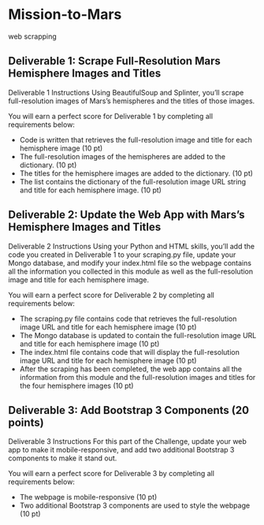 # Mission-to-Mars
web scrapping

## Deliverable 1: Scrape Full-Resolution Mars Hemisphere Images and Titles 

Deliverable 1 Instructions
Using BeautifulSoup and Splinter, you’ll scrape full-resolution images of Mars’s hemispheres and the titles of those images.

You will earn a perfect score for Deliverable 1 by completing all requirements below:

* Code is written that retrieves the full-resolution image and title for each hemisphere image (10 pt)
* The full-resolution images of the hemispheres are added to the dictionary. (10 pt)
* The titles for the hemisphere images are added to the dictionary. (10 pt)
* The list contains the dictionary of the full-resolution image URL string and title for each hemisphere image. (10 pt)

## Deliverable 2: Update the Web App with Mars’s Hemisphere Images and Titles 

Deliverable 2 Instructions
Using your Python and HTML skills, you’ll add the code you created in Deliverable 1 to your scraping.py file, update your Mongo database, and modify your index.html file so the webpage contains all the information you collected in this module as well as the full-resolution image and title for each hemisphere image.

You will earn a perfect score for Deliverable 2 by completing all requirements below:

* The scraping.py file contains code that retrieves the full-resolution image URL and title for each hemisphere image (10 pt)
* The Mongo database is updated to contain the full-resolution image URL and title for each hemisphere image (10 pt)
* The index.html file contains code that will display the full-resolution image URL and title for each hemisphere image (10 pt)
* After the scraping has been completed, the web app contains all the information from this module and the full-resolution images and titles for the four hemisphere images (10 pt)

## Deliverable 3: Add Bootstrap 3 Components (20 points)

Deliverable 3 Instructions
For this part of the Challenge, update your web app to make it mobile-responsive, and add two additional Bootstrap 3 components to make it stand out.

You will earn a perfect score for Deliverable 3 by completing all requirements below:

* The webpage is mobile-responsive (10 pt)
* Two additional Bootstrap 3 components are used to style the webpage (10 pt)